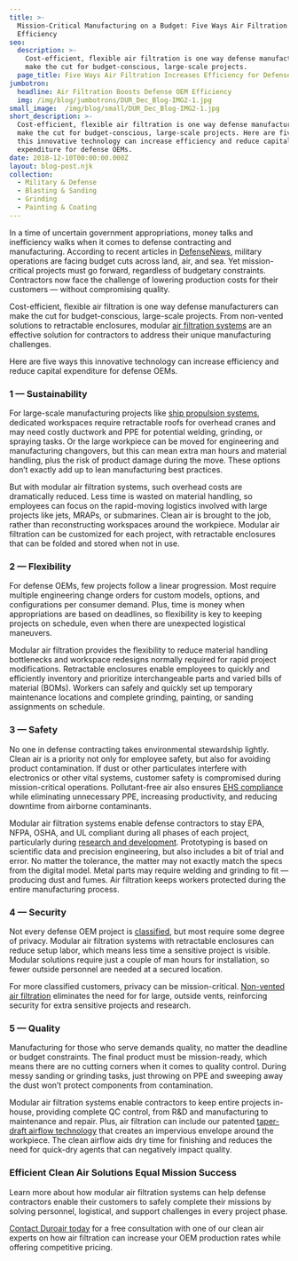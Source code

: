 ```yaml
---
title: >-
  Mission-Critical Manufacturing on a Budget: Five Ways Air Filtration Increases
  Efficiency
seo:
  description: >-
    Cost-efficient, flexible air filtration is one way defense manufacturers can
    make the cut for budget-conscious, large-scale projects.
  page_title: Five Ways Air Filtration Increases Efficiency for Defense OEMs
jumbotron:
  headline: Air Filtration Boosts Defense OEM Efficiency
  img: /img/blog/jumbotrons/DUR_Dec_Blog-IMG2-1.jpg
small_image:  /img/blog/small/DUR_Dec_Blog-IMG2-1.jpg
short_description: >-
  Cost-efficient, flexible air filtration is one way defense manufacturers can
  make the cut for budget-conscious, large-scale projects. Here are five ways
  this innovative technology can increase efficiency and reduce capital
  expenditure for defense OEMs.
date: 2018-12-10T00:00:00.000Z
layout: blog-post.njk
collection:
  - Military & Defense
  - Blasting & Sanding
  - Grinding
  - Painting & Coating
---
```


In a time of uncertain government appropriations, money talks and inefficiency walks when it comes to defense contracting and manufacturing. According to recent articles in [DefenseNews](https://www.defensenews.com), military operations are facing budget cuts across land, air, and sea. Yet mission-critical projects must go forward, regardless of budgetary constraints. Contractors now face the challenge of lowering production costs for their customers — without compromising quality.

Cost-efficient, flexible air filtration is one way defense manufacturers can make the cut for budget-conscious, large-scale projects. From non-vented solutions to retractable enclosures, modular [air filtration systems](https://www.duroair.com/industries/defense/) are an effective solution for contractors to address their unique manufacturing challenges.

Here are five ways this innovative technology can increase efficiency and reduce capital expenditure for defense OEMs.

### 1 — Sustainability

For large-scale manufacturing projects like [ship propulsion systems](https://www.duroair.com/u-s-navy-nuclear-submarine-program/), dedicated workspaces require retractable roofs for overhead cranes and may need costly ductwork and PPE for potential welding, grinding, or spraying tasks. Or the large workpiece can be moved for engineering and manufacturing changovers, but this can mean extra man hours and material handling, plus the risk of product damage during the move. These options don’t exactly add up to lean manufacturing best practices.

But with modular air filtration systems, such overhead costs are dramatically reduced. Less time is wasted on material handling, so employees can focus on the rapid-moving logistics involved with large projects like jets, MRAPs, or submarines. Clean air is brought to the job, rather than reconstructing workspaces around the workpiece. Modular air filtration can be customized for each project, with retractable enclosures that can be folded and stored when not in use.

### 2 — Flexibility

For defense OEMs, few projects follow a linear progression. Most require multiple engineering change orders for custom models, options, and configurations per consumer demand. Plus, time is money when appropriations are based on deadlines, so flexibility is key to keeping projects on schedule, even when there are unexpected logistical maneuvers.

Modular air filtration provides the flexibility to reduce material handling bottlenecks and workspace redesigns normally required for rapid project modifications. Retractable enclosures enable employees to quickly and efficiently inventory and prioritize interchangeable parts and varied bills of material (BOMs). Workers can safely and quickly set up temporary maintenance locations and complete grinding, painting, or sanding assignments on schedule.

### 3 — Safety

No one in defense contracting takes environmental stewardship lightly. Clean air is a priority not only for employee safety, but also for avoiding product contamination. If dust or other particulates interfere with electronics or other vital systems, customer safety is compromised during mission-critical operations. Pollutant-free air also ensures [EHS compliance](https://www.duroair.com/selling-roi-exceeding-environmental-compliance/) while eliminating unnecessary PPE, increasing productivity, and reducing downtime from airborne contaminants.

Modular air filtration systems enable defense contractors to stay EPA, NFPA, OSHA, and UL compliant during all phases of each project, particularly during [research and development](https://www.duroair.com/air-filtration-solutions-for-defense-manufacturing-maintenance/). Prototyping is based on scientific data and precision engineering, but also includes a bit of trial and error. No matter the tolerance, the matter may not exactly match the specs from the digital model. Metal parts may require welding and grinding to fit — producing dust and fumes. Air filtration keeps workers protected during the entire manufacturing process.

### 4 — Security

Not every defense OEM project is [classified](https://www.duroair.com/technologies-solutions/faq/), but most require some degree of privacy. Modular air filtration systems with retractable enclosures can reduce setup labor, which means less time a sensitive project is visible. Modular solutions require just a couple of man hours for installation, so fewer outside personnel are needed at a secured location.

For more classified customers, privacy can be mission-critical. [Non-vented air filtration](https://www.duroair.com/technologies-solutions/non-vented-air-recycling-filtration-solutions/) eliminates the need for for large, outside vents, reinforcing security for extra sensitive projects and research.

### 5 — Quality

Manufacturing for those who serve demands quality, no matter the deadline or budget constraints. The final product must be mission-ready, which means there are no cutting corners when it comes to quality control. During messy sanding or grinding tasks, just throwing on PPE and sweeping away the dust won’t protect components from contamination.

Modular air filtration systems enable contractors to keep entire projects in-house, providing complete QC control, from R&D and manufacturing to maintenance and repair. Plus, air filtration can include our patented [taper-draft airflow technology](https://www.duroair.com/technologies-solutions/taper-draft-air-filtration-technology/) that creates an impervious envelope around the workpiece. The clean airflow aids dry time for finishing and reduces the need for quick-dry agents that can negatively impact quality.

### Efficient Clean Air Solutions Equal Mission Success

Learn more about how modular air filtration systems can help defense contractors enable their customers to safely complete their missions by solving personnel, logistical, and support challenges in every project phase.

[Contact Duroair today](https://www.duroair.com/request-consultation/) for a free consultation with one of our clean air experts on how air filtration can increase your OEM production rates while offering competitive pricing.
